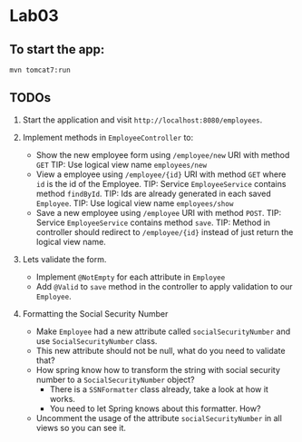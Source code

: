 # Lab03

## To start the app:

    mvn tomcat7:run
    
## TODOs

1. Start the application and visit `http://localhost:8080/employees`.
 
2. Implement methods in `EmployeeController` to:
    - Show the new employee form using `/employee/new` URI with method `GET`
        TIP: Use logical view name `employees/new`
    - View a employee using `/employee/{id}` URI with method `GET` where `id` is the id of the Employee.
        TIP: Service `EmployeeService` contains method `findById`.
        TIP: Ids are already generated in each saved `Employee`.
        TIP: Use logical view name `employees/show`
    - Save a new employee using `/employee` URI with method `POST`.
        TIP: Service `EmployeeService` contains method `save`.
        TIP: Method in controller should redirect to `/employee/{id}` instead of just return the logical view name.
        
3. Lets validate the form.
    - Implement `@NotEmpty` for each attribute in `Employee`
    - Add `@Valid` to `save` method in the controller to apply validation to our `Employee`.

4. Formatting the Social Security Number
    - Make `Employee` had a new attribute called `socialSecurityNumber` and use `SocialSecurityNumber` class.
    - This new attribute should not be null, what do you need to validate that?
    - How spring know how to transform the string with social security number to a `SocialSecurityNumber` object?
        - There is a `SSNFormatter` class already, take a look at how it works.
        - You need to let Spring knows about this formatter. How?
    - Uncomment the usage of the attribute `socialSecurityNumber` in all views so you can see it.